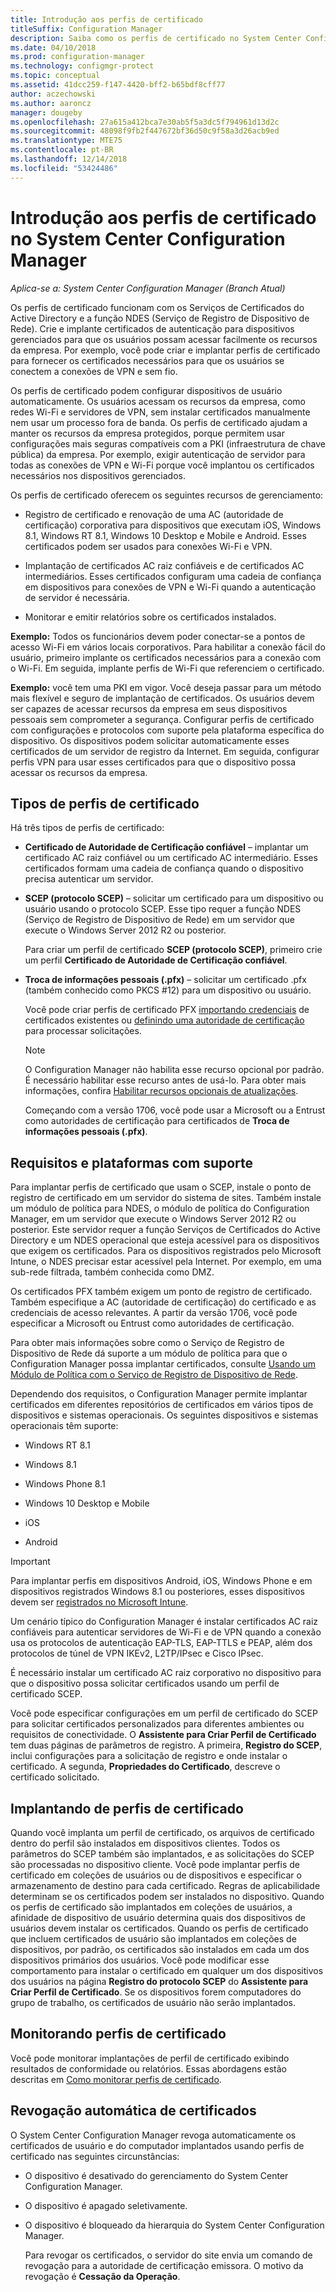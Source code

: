 ```yaml
---
title: Introdução aos perfis de certificado
titleSuffix: Configuration Manager
description: Saiba como os perfis de certificado no System Center Configuration Manager funcionam com Serviços de Certificados do Active Directory.
ms.date: 04/10/2018
ms.prod: configuration-manager
ms.technology: configmgr-protect
ms.topic: conceptual
ms.assetid: 41dcc259-f147-4420-bff2-b65bdf8cff77
author: aczechowski
ms.author: aaroncz
manager: dougeby
ms.openlocfilehash: 27a615a412bca7e30ab5f5a3dc5f794961d13d2c
ms.sourcegitcommit: 48098f9fb2f447672bf36d50c9f58a3d26acb9ed
ms.translationtype: MTE75
ms.contentlocale: pt-BR
ms.lasthandoff: 12/14/2018
ms.locfileid: "53424486"
---
```

# <a name="introduction-to-certificate-profiles-in-system-center-configuration-manager"></a>Introdução aos perfis de certificado no System Center Configuration Manager

*Aplica-se a: System Center Configuration Manager (Branch Atual)*


Os perfis de certificado funcionam com os Serviços de Certificados do Active Directory e a função NDES (Serviço de Registro de Dispositivo de Rede). Crie e implante certificados de autenticação para dispositivos gerenciados para que os usuários possam acessar facilmente os recursos da empresa. Por exemplo, você pode criar e implantar perfis de certificado para fornecer os certificados necessários para que os usuários se conectem a conexões de VPN e sem fio.

Os perfis de certificado podem configurar dispositivos de usuário automaticamente. Os usuários acessam os recursos da empresa, como redes Wi-Fi e servidores de VPN, sem instalar certificados manualmente nem usar um processo fora de banda. Os perfis de certificado ajudam a manter os recursos da empresa protegidos, porque permitem usar configurações mais seguras compatíveis com a PKI (infraestrutura de chave pública) da empresa. Por exemplo, exigir autenticação de servidor para todas as conexões de VPN e Wi-Fi porque você implantou os certificados necessários nos dispositivos gerenciados.   

Os perfis de certificado oferecem os seguintes recursos de gerenciamento:  

-   Registro de certificado e renovação de uma AC (autoridade de certificação) corporativa para dispositivos que executam iOS, Windows 8.1, Windows RT 8.1, Windows 10 Desktop e Mobile e Android. Esses certificados podem ser usados para conexões Wi-Fi e VPN.  

-   Implantação de certificados AC raiz confiáveis e de certificados AC intermediários. Esses certificados configuram uma cadeia de confiança em dispositivos para conexões de VPN e Wi-Fi quando a autenticação de servidor é necessária.  

-   Monitorar e emitir relatórios sobre os certificados instalados.  

**Exemplo:** Todos os funcionários devem poder conectar-se a pontos de acesso Wi-Fi em vários locais corporativos. Para habilitar a conexão fácil do usuário, primeiro implante os certificados necessários para a conexão com o Wi-Fi. Em seguida, implante perfis de Wi-Fi que referenciem o certificado.  

**Exemplo:** você tem uma PKI em vigor. Você deseja passar para um método mais flexível e seguro de implantação de certificados. Os usuários devem ser capazes de acessar recursos da empresa em seus dispositivos pessoais sem comprometer a segurança. Configurar perfis de certificado com configurações e protocolos com suporte pela plataforma específica do dispositivo. Os dispositivos podem solicitar automaticamente esses certificados de um servidor de registro da Internet. Em seguida, configurar perfis VPN para usar esses certificados para que o dispositivo possa acessar os recursos da empresa.  



## <a name="types-of-certificate-profiles"></a>Tipos de perfis de certificado  
 Há três tipos de perfis de certificado:  

-   **Certificado de Autoridade de Certificação confiável** – implantar um certificado AC raiz confiável ou um certificado AC intermediário. Esses certificados formam uma cadeia de confiança quando o dispositivo precisa autenticar um servidor.  

-   **SCEP (protocolo SCEP)** – solicitar um certificado para um dispositivo ou usuário usando o protocolo SCEP. Esse tipo requer a função NDES (Serviço de Registro de Dispositivo de Rede) em um servidor que execute o Windows Server 2012 R2 ou posterior.

    Para criar um perfil de certificado **SCEP (protocolo SCEP)**, primeiro crie um perfil **Certificado de Autoridade de Certificação confiável**.

-   **Troca de informações pessoais (.pfx)** – solicitar um certificado .pfx (também conhecido como PKCS #12) para um dispositivo ou usuário.<!--1321368-->  

    Você pode criar perfis de certificado PFX [importando credenciais](/sccm/mdm/deploy-use/import-pfx-certificate-profiles) de certificados existentes ou [definindo uma autoridade de certificação](/sccm/mdm/deploy-use/create-pfx-certificate-profiles) para processar solicitações.

    > [!Note]  
    > O Configuration Manager não habilita esse recurso opcional por padrão. É necessário habilitar esse recurso antes de usá-lo. Para obter mais informações, confira [Habilitar recursos opcionais de atualizações](/sccm/core/servers/manage/install-in-console-updates#bkmk_options).<!--505213-->  

    Começando com a versão 1706, você pode usar a Microsoft ou a Entrust como autoridades de certificação para certificados de **Troca de informações pessoais (.pfx)**.


## <a name="requirements-and-supported-platforms"></a>Requisitos e plataformas com suporte  
Para implantar perfis de certificado que usam o SCEP, instale o ponto de registro de certificado em um servidor do sistema de sites. Também instale um módulo de política para NDES, o módulo de política do Configuration Manager, em um servidor que execute o Windows Server 2012 R2 ou posterior. Este servidor requer a função Serviços de Certificados do Active Directory e um NDES operacional que esteja acessível para os dispositivos que exigem os certificados. Para os dispositivos registrados pelo Microsoft Intune, o NDES precisar estar acessível pela Internet. Por exemplo, em uma sub-rede filtrada, também conhecida como DMZ.  

Os certificados PFX também exigem um ponto de registro de certificado. Também especifique a AC (autoridade de certificação) do certificado e as credenciais de acesso relevantes. A partir da versão 1706, você pode especificar a Microsoft ou Entrust como autoridades de certificação.  

Para obter mais informações sobre como o Serviço de Registro de Dispositivo de Rede dá suporte a um módulo de política para que o Configuration Manager possa implantar certificados, consulte [Usando um Módulo de Política com o Serviço de Registro de Dispositivo de Rede](http://go.microsoft.com/fwlink/p/?LinkId=328657).  

Dependendo dos requisitos, o Configuration Manager permite implantar certificados em diferentes repositórios de certificados em vários tipos de dispositivos e sistemas operacionais. Os seguintes dispositivos e sistemas operacionais têm suporte:  

-   Windows RT 8.1  

-   Windows 8.1  

-   Windows Phone 8.1  

-   Windows 10 Desktop e Mobile  

-   iOS  

-   Android  

> [!IMPORTANT]  
>  Para implantar perfis em dispositivos Android, iOS, Windows Phone e em dispositivos registrados Windows 8.1 ou posteriores, esses dispositivos devem ser [registrados no Microsoft Intune](/intune/device-enrollment).   

Um cenário típico do Configuration Manager é instalar certificados AC raiz confiáveis para autenticar servidores de Wi-Fi e de VPN quando a conexão usa os protocolos de autenticação EAP-TLS, EAP-TTLS e PEAP, além dos protocolos de túnel de VPN IKEv2, L2TP/IPsec e Cisco IPsec.  

É necessário instalar um certificado AC raiz corporativo no dispositivo para que o dispositivo possa solicitar certificados usando um perfil de certificado SCEP.  

Você pode especificar configurações em um perfil de certificado do SCEP para solicitar certificados personalizados para diferentes ambientes ou requisitos de conectividade. O **Assistente para Criar Perfil de Certificado** tem duas páginas de parâmetros de registro. A primeira, **Registro do SCEP**, inclui configurações para a solicitação de registro e onde instalar o certificado. A segunda, **Propriedades do Certificado**, descreve o certificado solicitado.  

## <a name="deploying-certificate-profiles"></a>Implantando de perfis de certificado  
 Quando você implanta um perfil de certificado, os arquivos de certificado dentro do perfil são instalados em dispositivos clientes. Todos os parâmetros do SCEP também são implantados, e as solicitações do SCEP são processadas no dispositivo cliente. Você pode implantar perfis de certificado em coleções de usuários ou de dispositivos e especificar o armazenamento de destino para cada certificado. Regras de aplicabilidade determinam se os certificados podem ser instalados no dispositivo. Quando os perfis de certificado são implantados em coleções de usuários, a afinidade de dispositivo de usuário determina quais dos dispositivos de usuários devem instalar os certificados. Quando os perfis de certificado que incluem certificados de usuário são implantados em coleções de dispositivos, por padrão, os certificados são instalados em cada um dos dispositivos primários dos usuários. Você pode modificar esse comportamento para instalar o certificado em qualquer um dos dispositivos dos usuários na página **Registro do protocolo SCEP** do **Assistente para Criar Perfil de Certificado**. Se os dispositivos forem computadores do grupo de trabalho, os certificados de usuário não serão implantados.  

## <a name="monitoring-certificate-profiles"></a>Monitorando perfis de certificado  

Você pode monitorar implantações de perfil de certificado exibindo resultados de conformidade ou relatórios. Essas abordagens estão descritas em [Como monitorar perfis de certificado](/sccm/protect/deploy-use/monitor-certificate-profiles).


## <a name="automatic-revocation-of-certificates"></a>Revogação automática de certificados  
 O System Center Configuration Manager revoga automaticamente os certificados de usuário e do computador implantados usando perfis de certificado nas seguintes circunstâncias:  

- O dispositivo é desativado do gerenciamento do System Center Configuration Manager.  

- O dispositivo é apagado seletivamente.  

- O dispositivo é bloqueado da hierarquia do System Center Configuration Manager.  

  Para revogar os certificados, o servidor do site envia um comando de revogação para a autoridade de certificação emissora. O motivo da revogação é **Cessação da Operação**.  
